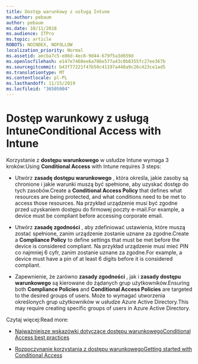 ```yaml
---
title: Dostęp warunkowy z usługą Intune
ms.author: pebaum
author: pebaum
ms.date: 10/11/2018
ms.audience: ITPro
ms.topic: article
ROBOTS: NOINDEX, NOFOLLOW
localization_priority: Normal
ms.assetid: aecba7c5-e86d-4ec8-9d44-679f5a3d659d
ms.openlocfilehash: e147e7460ee6a786e577a43c0b8355fc27ee367b
ms.sourcegitcommit: b43f77221f47b50c41197a448a9c26c423ce1ad5
ms.translationtype: MT
ms.contentlocale: pl-PL
ms.lasthandoff: 11/15/2019
ms.locfileid: "36505004"
---
```

# <a name="conditional-access-with-intune"></a><span data-ttu-id="50eb2-102">Dostęp warunkowy z usługą Intune</span><span class="sxs-lookup"><span data-stu-id="50eb2-102">Conditional Access with Intune</span></span>

<span data-ttu-id="50eb2-103">Korzystanie z **dostępu warunkowego** w usłudze Intune wymaga 3 kroków:</span><span class="sxs-lookup"><span data-stu-id="50eb2-103">Using **Conditional Access** with Intune requires 3 steps:</span></span> 
  
- <span data-ttu-id="50eb2-104">Utwórz **zasadę dostępu warunkowego** , która określa, jakie zasoby są chronione i jakie warunki muszą być spełnione, aby uzyskać dostęp do tych zasobów.</span><span class="sxs-lookup"><span data-stu-id="50eb2-104">Create a **Conditional Access Policy** that defines what resources are being protected, and what conditions need to be met to access those resources.</span></span> <span data-ttu-id="50eb2-105">Na przykład urządzenie musi być zgodne przed uzyskaniem dostępu do firmowej poczty e-mail.</span><span class="sxs-lookup"><span data-stu-id="50eb2-105">For example, a device must be compliant before accessing corporate email.</span></span> 
    
- <span data-ttu-id="50eb2-106">Utwórz **zasadę zgodności** , aby zdefiniować ustawienia, które muszą zostać spełnione, zanim urządzenie zostanie uznane za zgodne.</span><span class="sxs-lookup"><span data-stu-id="50eb2-106">Create a **Compliance Policy** to define settings that must be met before the device is considered compliant.</span></span> <span data-ttu-id="50eb2-107">Na przykład urządzenie musi mieć PIN co najmniej 6 cyfr, zanim zostanie uznane za zgodne.</span><span class="sxs-lookup"><span data-stu-id="50eb2-107">For example, a device must have a pin of at least 6 digits before it is considered compliant.</span></span> 
    
- <span data-ttu-id="50eb2-108">Zapewnienie, że zarówno **zasady zgodności** , jak i **zasady dostępu warunkowego** są kierowane do żądanych grup użytkowników.</span><span class="sxs-lookup"><span data-stu-id="50eb2-108">Ensuring both **Compliance Policies** and **Conditional Access Policies** are targeted to the desired groups of users.</span></span> <span data-ttu-id="50eb2-109">Może to wymagać utworzenia określonych grup użytkowników w usłudze Azure Active Directory.</span><span class="sxs-lookup"><span data-stu-id="50eb2-109">This may require creating specific groups of users in Azure Active Directory.</span></span> 
    
<span data-ttu-id="50eb2-110">Czytaj więcej:</span><span class="sxs-lookup"><span data-stu-id="50eb2-110">Read more:</span></span>
  
- [<span data-ttu-id="50eb2-111">Najważniejsze wskazówki dotyczące dostępu warunkowego</span><span class="sxs-lookup"><span data-stu-id="50eb2-111">Conditional Access best practices</span></span>](https://docs.microsoft.com/azure/active-directory/conditional-access/best-practices)
    
- [<span data-ttu-id="50eb2-112">Rozpoczynanie korzystania z dostępu warunkowego</span><span class="sxs-lookup"><span data-stu-id="50eb2-112">Getting started with Conditional Access </span></span>](https://docs.microsoft.com/azure/active-directory/active-directory-conditional-access-azure-portal-get-started)
    

